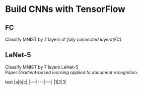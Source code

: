 # Build CNNs with TensorFlow

## FC
Classify MNIST by 2 layers of *fully connected layers(FC)*.
## LeNet-5
Classify MNIST by 7 layers LeNet-5  
Paper:*Gradient-based learning applied to document recognition*.

test
|a|b|c|
|---|---|---|
|1|2|3|